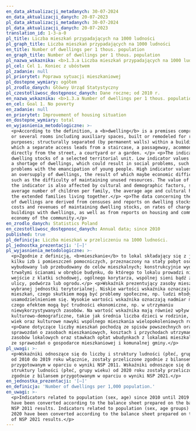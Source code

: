 ```yaml
---
en_data_aktualizacji_metadanych: 30-07-2024
en_data_aktualizacji_danych: 20-07-2023
pl_data_aktualizacji_metadanych: 30-07-2024
pl_data_aktualizacji_danych: 20-07-2023
translation_id: 1-3-a-0
pl_title: Liczba mieszkań przypadających na 1000 ludności
pl_graph_title: Liczba mieszkań przypadających na 1000 ludności
en_title: Number of dwellings per 1 thous. population
en_graph_title: Number of dwellings per 1 thous. population
pl_nazwa_wskaznika: <b>1.3.a Liczba mieszkań przypadających na 1000 ludności </b>
pl_cel: Cel 1. Koniec z ubóstwem
pl_zadanie: null
pl_priorytet: Poprawa sytuacji mieszkaniowej
pl_dostepne_wymiary: ogółem
pl_zrodlo_danych: Główny Urząd Statystyczny
pl_czestotliwosc_dostępnosc_danych: Dane roczne; od 2010 r.
en_nazwa_wskaznika: <b>1.3.a Number of dwellings per 1 thous. population</b>
en_cel: Goal 1. No poverty
en_zadanie: null
en_priorytet: Improvement of housing situation
en_dostepne_wymiary: total
en_wyjasnienia_metodologiczne: >-
  <p>According to the definition, a <b>dwelling</b> is a premises comprising one
  or several rooms including auxiliary spaces, built or remodeled for residential
  purposes; structurally separated (by permanent walls) within a building, into
  which a separate access leads from a staircase, a passageway, acommon hall or
  directly from the street, a courtyard or a garden. </p> <p>The indicator shows
  dwelling stocks of a selected territorial unit. Low indicator values indicate
  a shortage of dwellings, which could result in social problems, such as
  problems with the emancipation of young people. High indicator values indicate
  an oversupply of dwellings, the result of which maybe economic difficulties,
  such as the difficulty of maintaining unused resources. The value of
  the indicator is also affected by cultural and demographic factors, such as the
  average number of children per family, the average age and cultural habits of
  the extended families living together.</p> <p>The data concerning the number
  of dwellings are derived from censuses and reports on dwelling stocks, on the
  costs and revenues of maintaining dwelling stocks, on rates of charges in
  buildings with dwellings, as well as from reports on housing and communal
  economy of the community.</p>
en_zrodlo_danych: Statistics Poland
en_czestotliwosc_dostępnosc_danych: Annual data; since 2010
published: true
pl_definicja: Liczba mieszkań w przeliczeniu na 1000 ludności.
pl_jednostka_prezentacji: '[–]'
pl_wyjasnienia_metodologiczne: >-
  <p>Zgodnie z definicją, <b>mieszkanie</b> to lokal składający się z jednej lub
  kilku izb i pomieszczeń pomocniczych, przeznaczony na stały pobyt osób -
  wybudowany lub przebudowany do celów mieszkalnych; konstrukcyjnie wydzielony
  trwałymi ścianami w obrębie budynku, do którego to lokalu prowadzi niezależne
  wejście z klatki schodowej, ogólnego korytarza, wspólnej sieni bądź z
  ulicy, podwórza lub ogrodu.</p> <p>Wskaźnik prezentujący zasoby mieszkaniowe
  wybranej jednostki terytorialnej. Niskie wartości wskaźnika oznaczają niedobór
  mieszkań, czego skutkiem mogą być problemy społeczne, np. ludzi młodych z
  usamodzielnieniem się. Wysokie wartości wskaźnika oznaczają nadmiar mieszkań,
  czego efektem mogą być trudności ekonomiczne, np. w utrzymaniu
  niewykorzystywanych zasobów. Na wartość wskaźnika mają również wpływ czynniki
  kulturowo-demograficzne, takie jak średnia liczba dzieci w rodzinie, przeciętny
  wiek oraz kulturowe nawyki wspólnego mieszkania wielopokoleniowych rodzin.</p>
  <p>Dane dotyczące liczby mieszkań pochodzą ze spisów powszechnych oraz
  sprawozdań o zasobach mieszkaniowych, kosztach i przychodach utrzymania
  zasobów lokalowych oraz stawkach opłat wbudynkach z lokalami mieszkalnymi oraz
  ze sprawozdań o gospodarce mieszkaniowej i komunalnej gminy.</p>
pl_uwagi: >-
  <p>Wskaźniki odnoszące się do liczby i struktury ludności (płeć, grupy wieku)
  od 2010 do 2019 roku włącznie, zostały przeliczone zgodnie z bilansem
  przygotowanym w oparciu o wyniki NSP 2011. Wskaźniki odnoszące się do liczby i
  struktury ludności (płeć, grupy wieku) od 2020 roku zostały przeliczone
  zgodnie z bilansem przygotowanym w oparciu o wyniki NSP 2021.</p>
en_jednostka_prezentacji: '[–]'
en_definicja: 'Number of dwellings per 1,000 population.'
en_uwagi: >-
  <p>Indicators related to population (sex, age) since 2010 until 2019 incl.,
  have been converted according to the balance sheet prepared on the basis of
  NSP 2011 results. Indicators related to population (sex, age groups) since
  2020 have been converted according to the balance sheet prepared on the basis
  of NSP 2021 results.</p>
---
```

